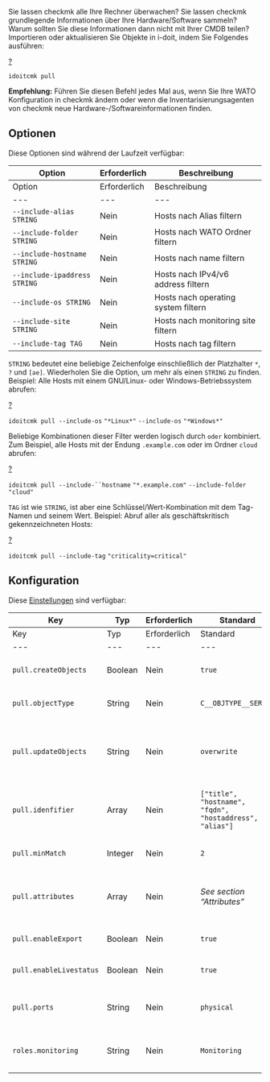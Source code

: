 Sie lassen checkmk alle Ihre Rechner überwachen? Sie lassen checkmk grundlegende Informationen über Ihre Hardware/Software sammeln? Warum sollten Sie diese Informationen dann nicht mit Ihrer CMDB teilen? Importieren oder aktualisieren Sie Objekte in i-doit, indem Sie Folgendes ausführen:

[?](#)

`idoitcmk pull`

**Empfehlung:** Führen Sie diesen Befehl jedes Mal aus, wenn Sie Ihre WATO Konfiguration in checkmk ändern oder wenn die Inventarisierungsagenten von checkmk neue Hardware-/Softwareinformationen finden.

Optionen
--------

Diese Optionen sind während der Laufzeit verfügbar:

| Option | Erforderlich | Beschreibung |
| --- | --- | --- |
| Option | Erforderlich | Beschreibung |
| --- | --- | --- |
| `--include-alias STRING` | Nein | Hosts nach Alias filtern |
| `--include-folder STRING` | Nein | Hosts nach WATO Ordner filtern |
| `--include-hostname STRING` | Nein | Hosts nach name filtern |
| `--include-ipaddress STRING` | Nein | Hosts nach IPv4/v6 address filtern |
| `--include-os STRING` | Nein | Hosts nach operating system filtern |
| `--include-site STRING` | Nein | Hosts nach monitoring site filtern |
| `--include-tag TAG` | Nein | Hosts nach tag filtern |

`STRING` bedeutet eine beliebige Zeichenfolge einschließlich der Platzhalter `*`, `?` und `[ae]`. Wiederholen Sie die Option, um mehr als einen `STRING` zu finden. Beispiel: Alle Hosts mit einem GNU/Linux- oder Windows-Betriebssystem abrufen:

[?](#)

`idoitcmk pull --include-os` `"*Linux*"` `--include-os` `"*Windows*"`

Beliebige Kombinationen dieser Filter werden logisch durch `oder` kombiniert. Zum Beispiel, alle Hosts mit der Endung `.example.com` oder im Ordner `cloud` abrufen:

[?](#)

`idoitcmk pull --include-``hostname` `"*.example.com"` `--include-folder` `"cloud"`

`TAG` ist wie `STRING`, ist aber eine Schlüssel/Wert-Kombination mit dem Tag-Namen und seinem Wert. Beispiel: Abruf aller als geschäftskritisch gekennzeichneten Hosts:

[?](#)

`idoitcmk pull --include-tag` `"criticality=critical"`

Konfiguration
-------------

Diese [Einstellungen](https://kb.i-doit.com/display/de/checkmk+2%3A+Konfiguration) sind verfügbar:

| Key | Typ | Erforderlich | Standard | Beschreibung |
| --- | --- | --- | --- | --- |
| Key | Typ | Erforderlich | Standard | Beschreibung |
| --- | --- | --- | --- | --- |
| `pull.createObjects` | Boolean | Nein | `true` | Unbekannte Hosts werden als neue Objekte erstellt |
| `pull.objectType` | String | Nein | `C__OBJTYPE__SERVER` | Setzen der Objekttypkonstante für neue Objekte |
| `pull.updateObjects` | String | Nein | `overwrite` | Wenn der Host in i-doit gefunden wird, werden vorhandene Kategorieeinträge überschrieben oder ignoriert. |
| `pull.idenfifier` | Array | Nein | `["title", "hostname", "fqdn", "hostaddress", "alias"]` | Suchen Sie nach diesen Identifier, um Hosts mit Objekten abzugleichen; siehe Abschnitt “Identifier”. |
| `pull.minMatch` | Integer | Nein | `2` | Objekt und Host müssen sich eine Mindestmenge an identifiers teilen |
| `pull.attributes` | Array | Nein | _See section “Attributes”_ | Liste der Kategoriekonstanten, die geändert werden sollen; siehe Abschnitt “Attribute”. |
| `pull.enableExport` | Boolean | Nein | `true` | Host-Konfiguration in Kategorie schreiben `Check_MK Host` |
| `pull.enableLivestatus` | Boolean | Nein | `true` | Host-Konfiguration in Kategorie schreiben `Monitoring` |
| `pull.ports` | String | Nein | `physical` | Hinzufügen/Aktualisieren von “physischen” oder “logischen” Netzwerkanschlüssen |
| `roles.monitoring` | String | Nein | `Monitoring` | i-doit Rolle für Kontaktgruppen, die bei Kontaktzuweisungen verwendet werden |